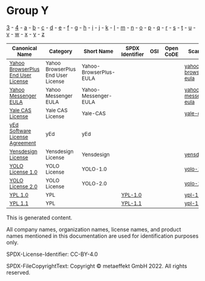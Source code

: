 # Group Y

[3](../[3]/README.md) -
[4](../[4]/README.md) -
[a](../[a]/README.md) - 
[b](../[b]/README.md) - 
[c](../[c]/README.md) - 
[d](../[d]/README.md) - 
[e](../[e]/README.md) - 
[f](../[f]/README.md) - 
[g](../[g]/README.md) - 
[h](../[h]/README.md) - 
[i](../[i]/README.md) - 
[j](../[j]/README.md) - 
[k](../[k]/README.md) - 
[l](../[l]/README.md) - 
[m](../[m]/README.md) - 
[n](../[n]/README.md) - 
[o](../[o]/README.md) - 
[p](../[p]/README.md) - 
[q](../[q]/README.md) - 
[r](../[r]/README.md) - 
[s](../[s]/README.md) - 
[t](../[t]/README.md) - 
[u](../[u]/README.md) - 
[v](../[v]/README.md) - 
[w](../[w]/README.md) - 
[x](../[x]/README.md) - 
[y](../[y]/README.md) - 
[z](../[z]/README.md)

|<sup>Canonical Name</sup>|<sup>Category</sup>|<sup>Short Name</sup>|<sup>SPDX Identifier</sup>|<sup>OSI</sup>|<sup>Open CoDE</sup>|<sup>ScanCode</sup>|<sup>Matched ScanCode</sup>|<sup>Type</sup>|
| --- | --- | --- | --- | --- | --- | --- | --- | --- |
|<sup>[Yahoo BrowserPlus End User License]([ya]/Yahoo-BrowserPlus-End-User-License.yaml)</sup>|<sup>Yahoo BrowserPlus End User License</sup>|<sup>Yahoo-BrowserPlus-EULA</sup>| | |<sup> </sup>|<sup>[yahoo-browserplus-eula](https://github.com/nexB/scancode-toolkit/blob/develop/src/licensedcode/data/licenses/yahoo-browserplus-eula.LICENSE)</sup>|<sup>[yahoo-browserplus-eula](https://github.com/nexB/scancode-toolkit/blob/develop/src/licensedcode/data/licenses/yahoo-browserplus-eula.LICENSE)</sup>|<sup>terms</sup>|
|<sup>[Yahoo Messenger EULA]([ya]/Yahoo-Messenger-EULA.yaml)</sup>|<sup>Yahoo Messenger EULA</sup>|<sup>Yahoo-Messenger-EULA</sup>| | |<sup> </sup>|<sup>[yahoo-messenger-eula](https://github.com/nexB/scancode-toolkit/blob/develop/src/licensedcode/data/licenses/yahoo-messenger-eula.LICENSE)</sup>|<sup>[yahoo-messenger-eula](https://github.com/nexB/scancode-toolkit/blob/develop/src/licensedcode/data/licenses/yahoo-messenger-eula.LICENSE)</sup>|<sup>terms</sup>|
|<sup>[Yale CAS License]([ya]/Yale-CAS-License.yaml)</sup>|<sup>Yale CAS License</sup>|<sup>Yale-CAS</sup>| | |<sup> </sup>|<sup>[yale-cas](https://github.com/nexB/scancode-toolkit/blob/develop/src/licensedcode/data/licenses/yale-cas.LICENSE)</sup>| |<sup>terms</sup>|
|<sup>[yEd Software License Agreement]([ye]/yEd-Software-License-Agreement.yaml)</sup>|<sup>yEd</sup>|<sup>yEd</sup>| | |<sup> </sup>| |<sup>[unknown](https://github.com/nexB/scancode-toolkit/blob/develop/src/licensedcode/data/licenses/unknown.LICENSE), [warranty-disclaimer](https://github.com/nexB/scancode-toolkit/blob/develop/src/licensedcode/data/licenses/warranty-disclaimer.LICENSE)</sup>|<sup>terms</sup>|
|<sup>[Yensdesign License]([ye]/Yensdesign-License.yaml)</sup>|<sup>Yensdesign License</sup>|<sup>Yensdesign</sup>| | |<sup> </sup>|<sup>[yensdesign](https://github.com/nexB/scancode-toolkit/blob/develop/src/licensedcode/data/licenses/yensdesign.LICENSE)</sup>|<sup>[yensdesign](https://github.com/nexB/scancode-toolkit/blob/develop/src/licensedcode/data/licenses/yensdesign.LICENSE)</sup>|<sup>terms</sup>|
|<sup>[YOLO License 1.0]([yo]/YOLO-License-1.0.yaml)</sup>|<sup>YOLO License</sup>|<sup>YOLO-1.0</sup>| | |<sup> </sup>|<sup>[yolo-1.0](https://github.com/nexB/scancode-toolkit/blob/develop/src/licensedcode/data/licenses/yolo-1.0.LICENSE)</sup>| |<sup>terms</sup>|
|<sup>[YOLO License 2.0]([yo]/YOLO-License-2.0.yaml)</sup>|<sup>YOLO License</sup>|<sup>YOLO-2.0</sup>| | |<sup> </sup>|<sup>[yolo-2.0](https://github.com/nexB/scancode-toolkit/blob/develop/src/licensedcode/data/licenses/yolo-2.0.LICENSE)</sup>| |<sup>terms</sup>|
|<sup>[YPL 1.0]([yp]/YPL-1.0.yaml)</sup>|<sup>YPL</sup>|<sup> </sup>|<sup>[YPL-1.0](https://spdx.org/licenses/YPL-1.0.html)</sup>| |<sup> </sup>|<sup>[ypl-1.0](https://github.com/nexB/scancode-toolkit/blob/develop/src/licensedcode/data/licenses/ypl-1.0.LICENSE)</sup>|<sup>[ypl-1.0](https://github.com/nexB/scancode-toolkit/blob/develop/src/licensedcode/data/licenses/ypl-1.0.LICENSE)</sup>|<sup>terms</sup>|
|<sup>[YPL 1.1]([yp]/YPL-1.1.yaml)</sup>|<sup>YPL</sup>|<sup> </sup>|<sup>[YPL-1.1](https://spdx.org/licenses/YPL-1.1.html)</sup>| |<sup> </sup>|<sup>[ypl-1.1](https://github.com/nexB/scancode-toolkit/blob/develop/src/licensedcode/data/licenses/ypl-1.1.LICENSE)</sup>|<sup>[ypl-1.1](https://github.com/nexB/scancode-toolkit/blob/develop/src/licensedcode/data/licenses/ypl-1.1.LICENSE)</sup>|<sup>terms</sup>|

This is generated content.

All company names, organization names, license names, and product names mentioned in this documentation are used for identification purposes only.

SPDX-License-Identifier: CC-BY-4.0

SPDX-FileCopyrightText: Copyright © metaeffekt GmbH 2022. All rights reserved.

